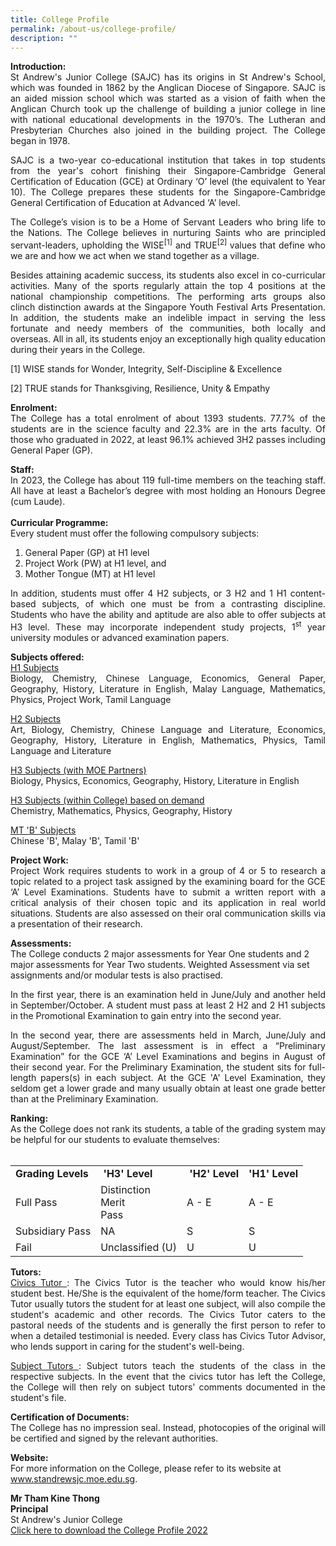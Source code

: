 ```yaml
---
title: College Profile
permalink: /about-us/college-profile/
description: ""
---
```

<p align="justify"><strong>Introduction:&nbsp;<br></strong>St Andrew's Junior College (SAJC) has its origins in St Andrew's School, which was founded in 1862 by the Anglican Diocese of Singapore. SAJC is an aided mission school which was started as a vision of faith when the Anglican Church took up the challenge of building a junior college in line with national educational developments in the 1970’s. The Lutheran and Presbyterian Churches also joined in the building project. The College began in 1978.</p>
<p align="justify">SAJC is a two-year co-educational institution that takes in top students from the year's cohort finishing their Singapore-Cambridge General Certification of Education (GCE) at Ordinary ‘O’ level (the equivalent to Year 10). The College prepares these students for the Singapore-Cambridge General Certification of Education at Advanced ‘A’ level.</p>
<p align="justify">The College’s vision is to be a Home of Servant Leaders who bring life to the Nations. The College believes in nurturing Saints who are principled servant-leaders, upholding the WISE<sup>[1]</sup>&nbsp;and TRUE<sup>[2]&nbsp;</sup>values that define who we are and how we act when we stand together as a village.</p>
<p align="justify">Besides attaining academic success, its students also excel in co-curricular activities. Many of the sports regularly attain the top 4 positions at the national championship competitions. The performing arts groups also clinch&nbsp;distinction&nbsp;awards at the Singapore Youth Festival Arts Presentation. In addition, the students make an indelible impact in serving the less fortunate and needy members of the communities, both locally and overseas. All in all, its students enjoy an exceptionally high quality education during their years in the College.</p>
<p align="justify">[1]&nbsp;WISE stands for Wonder, Integrity, Self-Discipline &amp; Excellence</p>
<p>[2]&nbsp;TRUE stands for Thanksgiving, Resilience, Unity &amp; Empathy</p>
<p align="justify"><strong>Enrolment:<br></strong>The College has a total enrolment of about 1393 students. 77.7% of the students are in the science faculty and 22.3% are in the arts faculty. Of those who graduated in 2022, at least 96.1% achieved 3H2 passes including General Paper (GP).</p>
<p align="justify"><strong>Staff:<br></strong>In 2023, the College has about 119 full-time members on the teaching staff. All have at least a Bachelor’s degree with most holding an Honours Degree (cum Laude).<br><br><strong>Curricular Programme:</strong><br>Every student must offer the following compulsory subjects:</p>
<ol>
<li>General Paper (GP) at H1 level</li>
<li>Project Work (PW) at H1 level, and</li>
<li>Mother Tongue (MT) at H1 level</li>
</ol>
<p align="justify">In addition, students must offer 4 H2 subjects, or 3 H2 and 1 H1 content-based subjects, of which one must be from a contrasting discipline. Students who have the ability and aptitude are also able to offer subjects at H3 level. These may incorporate independent study projects, 1<sup>st</sup> year university modules or advanced examination papers.</p>
<p align="justify"><strong>Subjects offered:<br></strong><u>H1 Subjects</u><br> Biology, Chemistry, Chinese Language, Economics, General Paper, Geography, History, Literature in English, Malay Language, Mathematics, Physics, Project Work, Tamil Language</p>
<p align="justify"><u>H2 Subjects</u><br>Art, Biology, Chemistry, Chinese Language and Literature, Economics, Geography, History, Literature in English, Mathematics, Physics, Tamil Language and Literature</p>
<p align="justify"><u>H3 Subjects (with MOE Partners)</u><br>Biology, Physics, Economics, Geography, History, Literature in English</p>
<p align="justify"><u>H3 Subjects (within College) based on demand</u><br>Chemistry, Mathematics, Physics, Geography, History</p>
<p><u>MT 'B' Subjects</u><br>Chinese 'B', Malay 'B', Tamil 'B'</p>
<p align="justify"><strong>Project Work:<br></strong>Project Work requires students to work in a group of 4 or 5 to research a topic related to a project task assigned by the examining board for the GCE ‘A’ Level Examinations. Students have to submit a written report with a critical analysis of their chosen topic and its application in real world situations. Students are also assessed on their oral communication skills via a presentation of their research.&nbsp;</p>
<p><strong>Assessments:<br></strong>The College conducts 2 major assessments for Year One students and 2 major assessments for Year Two students. Weighted Assessment via set assignments and/or modular tests is also practised.&nbsp;</p>
<p align="justify">In the first year, there is an examination held in June/July and another held in September/October. A student must pass at least 2 H2 and 2 H1 subjects in the Promotional Examination to gain entry into the second year.</p>
<p align="justify">In the second year, there are assessments held in March, June/July and August/September. The last assessment is in effect a “Preliminary Examination” for the GCE ‘A’ Level Examinations and begins in August of their second year. For the Preliminary Examination, the student sits for full-length papers(s) in each subject. At the GCE 'A' Level Examination, they seldom get a lower grade and many usually obtain at least one grade better than at the Preliminary Examination.&nbsp;</p>
<p align="justify"><strong>Ranking:</strong><br>As the College does not rank its students, a table of the grading system may be helpful for our students to evaluate themselves:&nbsp;<br><br></p>
<table>
<tbody>
<tr>
<td><strong>Grading Levels</strong></td>
<td><strong>&nbsp;'H3' Level<br></strong></td>
<td><strong>&nbsp;'H2' Level<br></strong></td>
<td><strong>'H1' Level<br></strong></td>
</tr>
<tr>
<td>Full Pass</td>
<td>Distinction<br>Merit<br>Pass</td>
<td>A - E</td>
<td>A - E</td>
</tr>
<tr>
<td>Subsidiary Pass</td>
<td>NA</td>
<td>S</td>
<td>S</td>
</tr>
<tr>
<td>Fail</td>
<td>Unclassified (U)</td>
<td>U</td>
<td>U</td>
</tr>
</tbody>
</table>
<p align="justify"><strong>Tutors:<br></strong><u>Civics Tutor&nbsp;</u>: The Civics Tutor is the teacher who would know his/her student best. He/She is the equivalent of the home/form teacher. The Civics Tutor usually tutors the student for at least one subject, will also compile the student's academic and other records. The Civics Tutor caters to the pastoral needs of the students and is generally the first person to refer to when a detailed testimonial is needed. Every class has Civics Tutor Advisor, who lends support in caring for the student's well-being.&nbsp;</p>
<p align="justify"><u>Subject Tutors&nbsp;</u>: Subject tutors teach the students of the class in the respective subjects. In the event that the civics tutor has left the College, the College will then rely on subject tutors' comments documented in the student's file.&nbsp;</p>
<p align="justify"><strong>Certification of Documents:<br></strong>The College has no impression seal. Instead, photocopies of the original will be certified and signed by the relevant authorities.</p>
<p><strong>Website:<br></strong>For more information on the College, please refer to its website at <a href="http://www.standrewsjc.moe.edu.sg/" target="">www.standrewsjc.moe.edu.sg</a>.</p>
<p align="justify"><strong>Mr Tham Kine Thong<br>Principal<br></strong>St Andrew's Junior College<br><a href="/files/College_Profile_2022.pdf" target="_blank" rel="noopener">Click here to download the College Profile 2022</a></p>